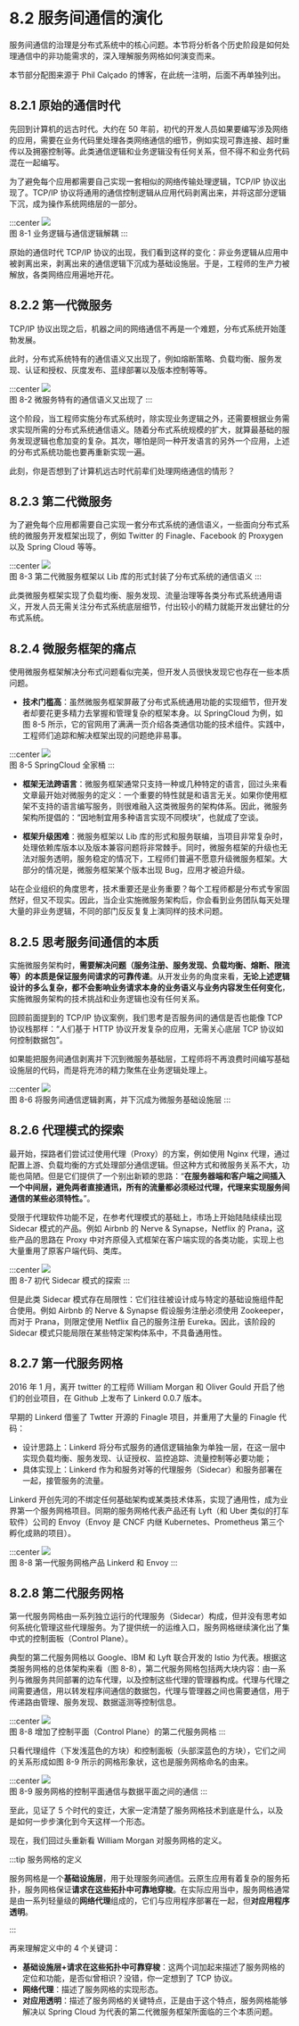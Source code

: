# 8.2 服务间通信的演化

服务间通信的治理是分布式系统中的核心问题。本节将分析各个历史阶段是如何处理通信中的非功能需求的，深入理解服务网格如何演变而来。

本节部分配图来源于 Phil Calçado 的博客，在此统一注明，后面不再单独列出。

## 8.2.1 原始的通信时代

先回到计算机的远古时代。大约在 50 年前，初代的开发人员如果要编写涉及网络的应用，需要在业务代码里处理各类网络通信的细节，例如实现可靠连接、超时重传以及拥塞控制等。此类通信逻辑和业务逻辑没有任何关系，但不得不和业务代码混在一起编写。

为了避免每个应用都需要自己实现一套相似的网络传输处理逻辑，TCP/IP 协议出现了。TCP/IP 协议将通用的通信控制逻辑从应用代码剥离出来，并将这部分逻辑下沉，成为操作系统网络层的一部分。

:::center
  ![](../assets/service-mesh-tcp.png)<br/>
  图 8-1 业务逻辑与通信逻辑解耦
:::

原始的通信时代 TCP/IP 协议的出现，我们看到这样的变化：非业务逻辑从应用中被剥离出来，剥离出来的通信逻辑下沉成为基础设施层。于是，工程师的生产力被解放，各类网络应用遍地开花。

## 8.2.2 第一代微服务

TCP/IP 协议出现之后，机器之间的网络通信不再是一个难题，分布式系统开始蓬勃发展。

此时，分布式系统特有的通信语义又出现了，例如熔断策略、负载均衡、服务发现、认证和授权、灰度发布、蓝绿部署以及版本控制等等。

:::center
  ![](../assets/service-mesh-2.png)<br/>
  图 8-2 微服务特有的通信语义又出现了
:::

这个阶段，当工程师实施分布式系统时，除实现业务逻辑之外，还需要根据业务需求实现所需的分布式系统通信语义。随着分布式系统规模的扩大，就算最基础的服务发现逻辑也愈加变的复杂。其次，哪怕是同一种开发语言的另外一个应用，上述的分布式系统功能也要再重新实现一遍。

此刻，你是否想到了计算机远古时代前辈们处理网络通信的情形？

## 8.2.3 第二代微服务

为了避免每个应用都需要自己实现一套分布式系统的通信语义，一些面向分布式系统的微服务开发框架出现了，例如 Twitter 的 Finagle、Facebook 的 Proxygen 以及 Spring Cloud 等等。

:::center
  ![](../assets/service-mesh-3.png)<br/>
  图 8-3 第二代微服务框架以 Lib 库的形式封装了分布式系统的通信语义
:::


此类微服务框架实现了负载均衡、服务发现、流量治理等各类分布式系统通用语义，开发人员无需关注分布式系统底层细节，付出较小的精力就能开发出健壮的分布式系统。

## 8.2.4 微服务框架的痛点

使用微服务框架解决分布式问题看似完美，但开发人员很快发现它也存在一些本质问题。

- **技术门槛高**：虽然微服务框架屏蔽了分布式系统通用功能的实现细节，但开发者却要花更多精力去掌握和管理复杂的框架本身。以 SpringCloud 为例，如图 8-5 所示，它的官网用了满满一页介绍各类通信功能的技术组件。实践中，工程师们追踪和解决框架出现的问题绝非易事。

:::center
  ![](../assets/SpringCloud.webp)<br/>
  图 8-5 SpringCloud 全家桶
:::

- **框架无法跨语言**：微服务框架通常只支持一种或几种特定的语言，回过头来看文章最开始对微服务的定义：一个重要的特性就是和语言无关。如果你使用框架不支持的语言编写服务，则很难融入这类微服务的架构体系。因此，微服务架构所提倡的：“因地制宜用多种语言实现不同模块”，也就成了空谈。

- **框架升级困难**：微服务框架以 Lib 库的形式和服务联编，当项目非常复杂时，处理依赖库版本以及版本兼容问题将非常棘手。同时，微服务框架的升级也无法对服务透明，服务稳定的情况下，工程师们普遍不愿意升级微服务框架。大部分的情况是，微服务框架某个版本出现 Bug，应用才被迫升级。

站在企业组织的角度思考，技术重要还是业务重要？每个工程师都是分布式专家固然好，但又不现实。因此，当企业实施微服务架构后，你会看到业务团队每天处理大量的非业务逻辑，不同的部门反反复复上演同样的技术问题。

## 8.2.5 思考服务间通信的本质

实施微服务架构时，**需要解决问题（服务注册、服务发现、负载均衡、熔断、限流等）的本质是保证服务间请求的可靠传递**。从开发业务的角度来看，**无论上述逻辑设计的多么复杂，都不会影响业务请求本身的业务语义与业务内容发生任何变化**，实施微服务架构的技术挑战和业务逻辑也没有任何关系。

回顾前面提到的 TCP/IP 协议案例，我们思考是否服务间的通信是否也能像 TCP 协议栈那样：“人们基于 HTTP 协议开发复杂的应用，无需关心底层 TCP 协议如何控制数据包”。

如果能把服务间通信剥离并下沉到微服务基础层，工程师将不再浪费时间编写基础设施层的代码，而是将充沛的精力聚焦在业务逻辑处理上。

:::center
  ![](../assets/service-mesh-4.png)<br/>
  图 8-6 将服务间通信逻辑剥离，并下沉成为微服务基础设施层
:::

## 8.2.6 代理模式的探索

最开始，探路者们尝试过使用代理（Proxy）的方案，例如使用 Nginx 代理，通过配置上游、负载均衡的方式处理部分通信逻辑。但这种方式和微服务关系不大，功能也简陋。但是它们提供了一个别出新颖的思路：“**在服务器端和客户端之间插入一个中间层，避免两者直接通讯，所有的流量都必须经过代理，代理来实现服务间通信的某些必须特性。**”。


受限于代理软件功能不足，在参考代理模式的基础上，市场上开始陆陆续续出现 Sidecar 模式的产品。例如 Airbnb 的 Nerve & Synapse，Netflix 的 Prana，这些产品的思路在 Proxy 中对齐原侵入式框架在客户端实现的各类功能，实现上也大量重用了原客户端代码、类库。

:::center
  ![](../assets/servicemesh-sidecar.png)<br/>
  图 8-7 初代 Sidecar 模式的探索
:::

但是此类 Sidecar 模式存在局限性：它们往往被设计成与特定的基础设施组件配合使用。例如 Airbnb 的 Nerve & Synapse 假设服务注册必须使用 Zookeeper，而对于 Prana，则限定使用 Netflix 自己的服务注册 Eureka。因此，该阶段的 Sidecar 模式只能局限在某些特定架构体系中，不具备通用性。

## 8.2.7 第一代服务网格

2016 年 1 月，离开 twitter 的工程师 William Morgan 和 Oliver Gould 开启了他们的创业项目，在 Github 上发布了 Linkerd 0.0.7 版本。

早期的 Linkerd 借鉴了 Twtter 开源的 Finagle 项目，并重用了大量的 Finagle 代码：

- 设计思路上：Linkerd 将分布式服务的通信逻辑抽象为单独一层，在这一层中实现负载均衡、服务发现、认证授权、监控追踪、流量控制等必要功能；
- 具体实现上：Linkerd 作为和服务对等的代理服务（Sidecar）和服务部署在一起，接管服务的流量。

Linkerd 开创先河的不绑定任何基础架构或某类技术体系，实现了通用性，成为业界第一个服务网格项目。同期的服务网格代表产品还有 Lyft（和 Uber 类似的打车软件）公司的 Envoy（Envoy 是 CNCF 内继 Kubernetes、Prometheus 第三个孵化成熟的项目）。

:::center
  ![](../assets/linkerd-envoy.png)<br/>
  图 8-8 第一代服务网格产品 Linkerd 和 Envoy
:::

## 8.2.8 第二代服务网格

第一代服务网格由一系列独立运行的代理服务（Sidecar）构成，但并没有思考如何系统化管理这些代理服务。为了提供统一的运维入口，服务网格继续演化出了集中式的控制面板（Control Plane）。

典型的第二代服务网格以 Google、IBM 和 Lyft 联合开发的 Istio 为代表。根据这类服务网格的总体架构来看（图 8-8），第二代服务网格包括两大块内容：由一系列与微服务共同部署的边车代理，以及控制这些代理的管理器构成。代理与代理之间需要通信，用以转发程序间通信的数据包，代理与管理器之间也需要通信，用于传递路由管理、服务发现、数据遥测等控制信息。

:::center
  ![](../assets/6-b.png)<br/>
  图 8-8 增加了控制平面（Control Plane）的第二代服务网格
:::

只看代理组件（下发浅蓝色的方块）和控制面板（头部深蓝色的方块），它们之间的关系形成如图 8-9 所示的网格形象状，这也是服务网格命名的由来。

:::center
  ![](../assets/mesh3.png)<br/>
  图 8-9 服务网格的控制平面通信与数据平面之间的通信
:::

至此，见证了 5 个时代的变迁，大家一定清楚了服务网格技术到底是什么，以及是如何一步步演化到今天这样一个形态。

现在，我们回过头重新看 William Morgan 对服务网格的定义。

:::tip 服务网格的定义

服务网格是一个**基础设施层**，用于处理服务间通信。云原生应用有着复杂的服务拓扑，服务网格保证**请求在这些拓扑中可靠地穿梭**。在实际应用当中，服务网格通常是由一系列轻量级的**网络代理**组成的，它们与应用程序部署在一起，但**对应用程序透明**。

:::

再来理解定义中的 4 个关键词：

- **基础设施层+请求在这些拓扑中可靠穿梭**：这两个词加起来描述了服务网格的定位和功能，是否似曾相识？没错，你一定想到了 TCP 协议。
- **网络代理**：描述了服务网格的实现形态。
- **对应用透明**：描述了服务网格的关键特点，正是由于这个特点，服务网格能够解决以 Spring Cloud 为代表的第二代微服务框架所面临的三个本质问题。
